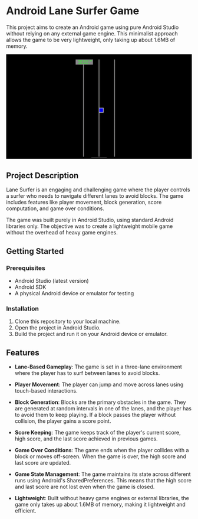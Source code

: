 # Android Lane Surfer Game

This project aims to create an Android game using pure Android Studio without relying on any external game engine. This minimalist approach allows the game to be very lightweight, only taking up about 1.6MB of memory.

![Game Screenshot](./gameplay.gif)   <!-- replace with your actual screenshot -->

## Project Description

Lane Surfer is an engaging and challenging game where the player controls a surfer who needs to navigate different lanes to avoid blocks. The game includes features like player movement, block generation, score computation, and game over conditions.

The game was built purely in Android Studio, using standard Android libraries only. The objective was to create a lightweight mobile game without the overhead of heavy game engines.

## Getting Started

### Prerequisites

- Android Studio (latest version)
- Android SDK
- A physical Android device or emulator for testing

### Installation

1. Clone this repository to your local machine.
2. Open the project in Android Studio.
3. Build the project and run it on your Android device or emulator.

## Features

- **Lane-Based Gameplay**: The game is set in a three-lane environment where the player has to surf between lanes to avoid blocks.

- **Player Movement**: The player can jump and move across lanes using touch-based interactions.

- **Block Generation**: Blocks are the primary obstacles in the game. They are generated at random intervals in one of the lanes, and the player has to avoid them to keep playing. If a block passes the player without collision, the player gains a score point.

- **Score Keeping**: The game keeps track of the player's current score, high score, and the last score achieved in previous games.

- **Game Over Conditions**: The game ends when the player collides with a block or moves off-screen. When the game is over, the high score and last score are updated.

- **Game State Management**: The game maintains its state across different runs using Android's SharedPreferences. This means that the high score and last score are not lost even when the game is closed.

- **Lightweight**: Built without heavy game engines or external libraries, the game only takes up about 1.6MB of memory, making it lightweight and efficient.
